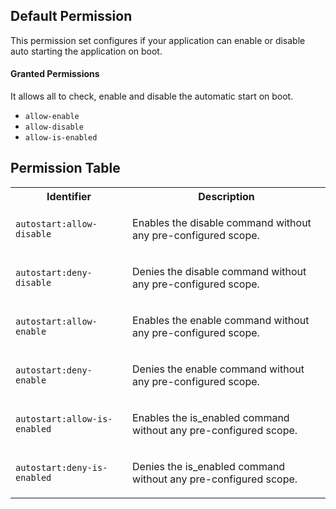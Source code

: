 ## Default Permission

This permission set configures if your application can enable or disable auto
starting the application on boot.

#### Granted Permissions

It allows all to check, enable and disable the automatic start on boot.

-   `allow-enable`
-   `allow-disable`
-   `allow-is-enabled`

## Permission Table

<table>
<tr>
<th>Identifier</th>
<th>Description</th>
</tr>

<tr>
<td>

`autostart:allow-disable`

</td>
<td>

Enables the disable command without any pre-configured scope.

</td>
</tr>

<tr>
<td>

`autostart:deny-disable`

</td>
<td>

Denies the disable command without any pre-configured scope.

</td>
</tr>

<tr>
<td>

`autostart:allow-enable`

</td>
<td>

Enables the enable command without any pre-configured scope.

</td>
</tr>

<tr>
<td>

`autostart:deny-enable`

</td>
<td>

Denies the enable command without any pre-configured scope.

</td>
</tr>

<tr>
<td>

`autostart:allow-is-enabled`

</td>
<td>

Enables the is_enabled command without any pre-configured scope.

</td>
</tr>

<tr>
<td>

`autostart:deny-is-enabled`

</td>
<td>

Denies the is_enabled command without any pre-configured scope.

</td>
</tr>
</table>
